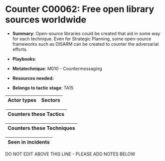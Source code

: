 # Counter C00062: Free open library sources worldwide

* **Summary**: Open-source libraries could be created that aid in some way for each technique. Even for Strategic Planning, some open-source frameworks such as DISARM can be created to counter the adversarial efforts.

* **Playbooks**: 

* **Metatechnique**: M010 - Countermessaging

* **Resources needed:** 

* **Belongs to tactic stage**: TA15


| Actor types | Sectors |
| ----------- | ------- |



| Counters these Tactics |
| ---------------------- |



| Counters these Techniques |
| ------------------------- |



| Seen in incidents |
| ----------------- |


DO NOT EDIT ABOVE THIS LINE - PLEASE ADD NOTES BELOW
